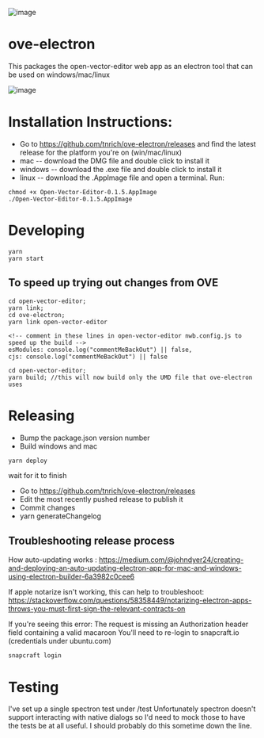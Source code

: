 ![image](https://user-images.githubusercontent.com/2730609/67169732-df3ca800-f348-11e9-8003-baa91cd8cfec.png)

# ove-electron
This packages the open-vector-editor web app as an electron tool that can be used on windows/mac/linux

![image](https://user-images.githubusercontent.com/2730609/67169717-c59b6080-f348-11e9-995a-89b7213428ff.png)

# Installation Instructions: 
 - Go to https://github.com/tnrich/ove-electron/releases and find the latest release for the platform you're on (win/mac/linux)
 - mac -- download the DMG file and double click to install it 
 - windows -- download the .exe file and double click to install it 
 - linux -- download the .AppImage file and open a terminal. Run:
 ```
 chmod +x Open-Vector-Editor-0.1.5.AppImage
./Open-Vector-Editor-0.1.5.AppImage
 ``` 

# Developing 
```
yarn
yarn start
```
## To speed up trying out changes from OVE
```
cd open-vector-editor; 
yarn link;
cd ove-electron;
yarn link open-vector-editor

<!-- comment in these lines in open-vector-editor nwb.config.js to speed up the build -->
esModules: console.log("commentMeBackOut") || false,
cjs: console.log("commentMeBackOut") || false

cd open-vector-editor;
yarn build; //this will now build only the UMD file that ove-electron uses
```

# Releasing 
 - Bump the package.json version number
 - Build windows and mac 
```
yarn deploy
```
wait for it to finish

 - Go to https://github.com/tnrich/ove-electron/releases 
 - Edit the most recently pushed release to publish it
 - Commit changes
 - yarn generateChangelog

## Troubleshooting release process
How auto-updating works :
https://medium.com/@johndyer24/creating-and-deploying-an-auto-updating-electron-app-for-mac-and-windows-using-electron-builder-6a3982c0cee6

If apple notarize isn't working, this can help to troubleshoot:
https://stackoverflow.com/questions/58358449/notarizing-electron-apps-throws-you-must-first-sign-the-relevant-contracts-on

If you're seeing this error: 
The request is missing an Authorization header field containing a valid macaroon
You'll need to re-login to snapcraft.io (credentials under ubuntu.com)
```
snapcraft login
```

# Testing
I've set up a single spectron test under /test 
Unfortunately spectron doesn't support interacting with native dialogs so I'd need to mock those to have the tests be at all useful. I should probably do this sometime down the line.